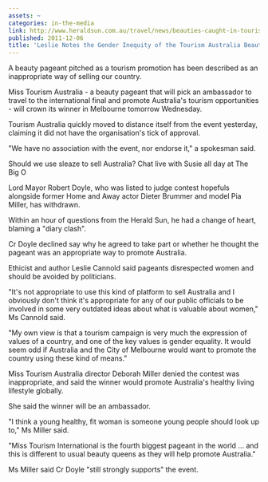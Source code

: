 ```yaml
---
assets: ~
categories: in-the-media
link: http://www.heraldsun.com.au/travel/news/beauties-caught-in-tourist-tussle/story-fn32891l-1226214572379
published: 2011-12-06
title: 'Leslie Notes the Gender Inequity of the Tourism Australia Beauty Contest '
---
```

A beauty pageant pitched as a tourism promotion has been described as an inappropriate way of selling our country.

Miss Tourism Australia - a beauty pageant that will pick an ambassador to travel to the international final and promote Australia's tourism opportunities - will crown its winner in Melbourne tomorrow Wednesday.

Tourism Australia quickly moved to distance itself from the event yesterday, claiming it did not have the organisation's tick of approval.

"We have no association with the event, nor endorse it," a spokesman said.

Should we use sleaze to sell Australia? Chat live with Susie all day at The Big O

Lord Mayor Robert Doyle, who was listed to judge contest hopefuls alongside former Home and Away actor Dieter Brummer and model Pia Miller, has withdrawn.

Within an hour of questions from the Herald Sun, he had a change of heart, blaming a "diary clash".

Cr Doyle declined say why he agreed to take part or whether he thought the pageant was an appropriate way to promote Australia.

Ethicist and author Leslie Cannold said pageants disrespected women and should be avoided by politicians.

"It's not appropriate to use this kind of platform to sell Australia and I obviously don't think it's appropriate for any of our public officials to be involved in some very outdated ideas about what is valuable about women," Ms Cannold said.

"My own view is that a tourism campaign is very much the expression of values of a country, and one of the key values is gender equality. It would seem odd if Australia and the City of Melbourne would want to promote the country using these kind of means."

Miss Tourism Australia director Deborah Miller denied the contest was inappropriate, and said the winner would promote Australia's healthy living lifestyle globally.

She said the winner will be an ambassador.

"I think a young healthy, fit woman is someone young people should look up to," Ms Miller said.

"Miss Tourism International is the fourth biggest pageant in the world ... and this is different to usual beauty queens as they will help promote Australia."

Ms Miller said Cr Doyle "still strongly supports" the event.